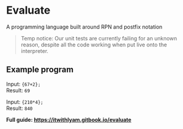 # Evaluate
A programming language built around RPN and postfix notation

> Temp notice: Our unit tests are currently failing for an unknown reason, despite all the code working when put live onto the interpreter.

## Example program
Input: ``{67+2};``  
Result: ``69``

Input: `{210*4};`  
Result: `840`

**Full guide: https://itwithlyam.gitbook.io/evaluate**
